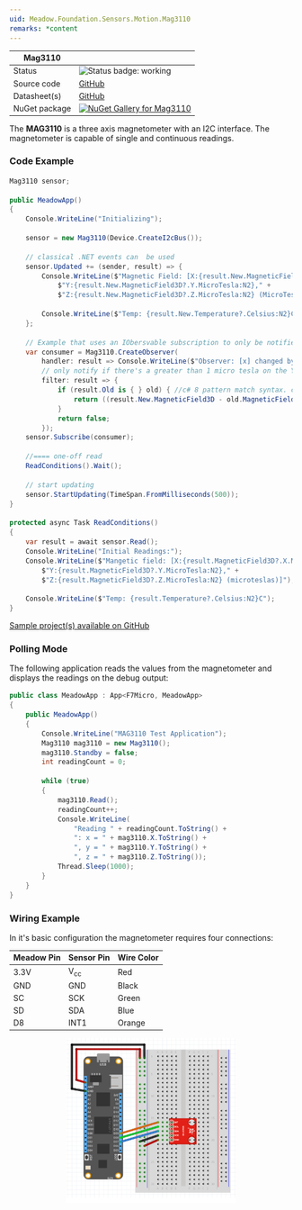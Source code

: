 ```yaml
---
uid: Meadow.Foundation.Sensors.Motion.Mag3110
remarks: *content
---
```


| Mag3110 | |
|--------|--------|
| Status | <img src="https://img.shields.io/badge/Working-brightgreen" style="width: auto; height: -webkit-fill-available;" alt="Status badge: working" /> |
| Source code | [GitHub](https://github.com/WildernessLabs/Meadow.Foundation/tree/main/Source/Meadow.Foundation.Peripherals/Sensors.Motion.Mag3110) |
| Datasheet(s) | [GitHub](https://github.com/WildernessLabs/Meadow.Foundation/tree/main/Source/Meadow.Foundation.Peripherals/Sensors.Motion.Mag3110/Datasheet) |
| NuGet package | <a href="https://www.nuget.org/packages/Meadow.Foundation.Sensors.Motion.Mag3110/" target="_blank"><img src="https://img.shields.io/nuget/v/Meadow.Foundation.Sensors.Motion.Mag3110.svg?label=Meadow.Foundation.Sensors.Motion.Mag3110" alt="NuGet Gallery for Mag3110" /></a> |

The **MAG3110** is a three axis magnetometer with an I2C interface. The magnetometer is capable of single and continuous readings.

### Code Example

```csharp
Mag3110 sensor;

public MeadowApp()
{
    Console.WriteLine("Initializing");

    sensor = new Mag3110(Device.CreateI2cBus());

    // classical .NET events can  be used
    sensor.Updated += (sender, result) => {
        Console.WriteLine($"Magnetic Field: [X:{result.New.MagneticField3D?.X.MicroTesla:N2}," +
            $"Y:{result.New.MagneticField3D?.Y.MicroTesla:N2}," +
            $"Z:{result.New.MagneticField3D?.Z.MicroTesla:N2} (MicroTeslas)]");

        Console.WriteLine($"Temp: {result.New.Temperature?.Celsius:N2}C");
    };

    // Example that uses an IObersvable subscription to only be notified when the filter is satisfied
    var consumer = Mag3110.CreateObserver(
        handler: result => Console.WriteLine($"Observer: [x] changed by threshold; new [x]: X:{result.New.MagneticField3D?.X.MicroTesla:N2}, old: X:{result.Old?.MagneticField3D?.X.MicroTesla:N2}"),
        // only notify if there's a greater than 1 micro tesla on the Y axis
        filter: result => {
            if (result.Old is { } old) { //c# 8 pattern match syntax. checks for !null and assigns var.
                return ((result.New.MagneticField3D - old.MagneticField3D)?.Y > new MagneticField(1, MU.MicroTesla));
            }
            return false;
        });
    sensor.Subscribe(consumer);

    //==== one-off read
    ReadConditions().Wait();

    // start updating
    sensor.StartUpdating(TimeSpan.FromMilliseconds(500));
}

protected async Task ReadConditions()
{
    var result = await sensor.Read();
    Console.WriteLine("Initial Readings:");
    Console.WriteLine($"Mangetic field: [X:{result.MagneticField3D?.X.MicroTesla:N2}," +
        $"Y:{result.MagneticField3D?.Y.MicroTesla:N2}," +
        $"Z:{result.MagneticField3D?.Z.MicroTesla:N2} (microteslas)]");

    Console.WriteLine($"Temp: {result.Temperature?.Celsius:N2}C");
}

```

[Sample project(s) available on GitHub](https://github.com/WildernessLabs/Meadow.Foundation/tree/main/Source/Meadow.Foundation.Peripherals/Sensors.Motion.Mag3110/Samples/Mag3110_Sample)

### Polling Mode

The following application reads the values from the magnetometer and displays the readings on the debug output:

```csharp
public class MeadowApp : App<F7Micro, MeadowApp>
{
    public MeadowApp()
    {
        Console.WriteLine("MAG3110 Test Application");
        Mag3110 mag3110 = new Mag3110();
        mag3110.Standby = false;
        int readingCount = 0;

        while (true)
        {
            mag3110.Read();
            readingCount++;
            Console.WriteLine(
                "Reading " + readingCount.ToString() + 
                ": x = " + mag3110.X.ToString() + 
                ", y = " + mag3110.Y.ToString() + 
                ", z = " + mag3110.Z.ToString());
            Thread.Sleep(1000);
        }
    }
}
```

### Wiring Example

In it's basic configuration the magnetometer requires four connections:

| Meadow Pin   | Sensor Pin     | Wire Color |
|--------------|----------------|------------|
| 3.3V         | V<sub>cc</sub> | Red        |
| GND          | GND            | Black      |
| SC           | SCK            | Green      |
| SD           | SDA            | Blue       |
| D8           | INT1           | Orange     |

<img src="../../API_Assets/Meadow.Foundation.Sensors.Motion.MAG3110/MAG3110_Fritzing.svg" 
    style="width: 60%; display: block; margin-left: auto; margin-right: auto;" />




